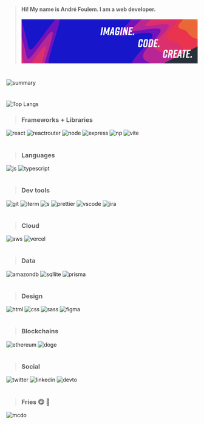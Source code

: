 > #### Hi! My name is André Foulem. I am a web developer.
>
> ![banner](linkedin_v2.jpg)

#

![summary](https://github-readme-streak-stats.herokuapp.com/?user=andrefoulem)

#

![Top Langs](https://github-readme-stats.vercel.app/api/top-langs/?username=andrefoulem&theme=tokyonight)

> ### Frameworks + Libraries

![react](https://img.shields.io/badge/React-20232A?style=for-the-badge&logo=react&logoColor=61DAFB)
![reactrouter](https://img.shields.io/badge/React_Router-CA4245?style=for-the-badge&logo=react-router&logoColor=white)
![node](https://img.shields.io/badge/Node.js-339933?style=for-the-badge&logo=nodedotjs&logoColor=white)
![express](https://img.shields.io/badge/Express.js-000000?style=for-the-badge&logo=express&logoColor=white)
![np](https://img.shields.io/badge/npm-CB3837?style=for-the-badge&logo=npm&logoColor=white)
![vite](https://img.shields.io/badge/Vite-B73BFE?style=for-the-badge&logo=vite&logoColor=FFD62E)

#

> ### Languages

![js](https://img.shields.io/badge/JavaScript-323330?style=for-the-badge&logo=javascript&logoColor=F7DF1E)
![typescript](https://img.shields.io/badge/TypeScript-007ACC?style=for-the-badge&logo=typescript&logoColor=white)

#

> ### Dev tools

![git](https://img.shields.io/badge/GIT-E44C30?style=for-the-badge&logo=git&logoColor=white)
![iterm](https://img.shields.io/badge/iTerm2-000000?style=for-the-badge&logo=iterm2&logoColor=white)
![s](https://img.shields.io/badge/eslint-3A33D1?style=for-the-badge&logo=eslint&logoColor=white)
![prettier](https://img.shields.io/badge/prettier-1A2C34?style=for-the-badge&logo=prettier&logoColor=F7BA3E)
![vscode](https://img.shields.io/badge/VSCode-0078D4?style=for-the-badge&logo=visual%20studio%20code&logoColor=white)
![jira](https://img.shields.io/badge/Jira-0052CC?style=for-the-badge&logo=Jira&logoColor=white)

#

> ### Cloud

![aws](https://img.shields.io/badge/Amazon_AWS-FF9900?style=for-the-badge&logo=amazonaws&logoColor=white)
![vercel](https://img.shields.io/badge/Vercel-000000?style=for-the-badge&logo=vercel&logoColor=white)

#

> ### Data

![amazondb](https://img.shields.io/badge/Amazon%20DynamoDB-4053D6?style=for-the-badge&logo=Amazon%20DynamoDB&logoColor=white)
![sqllite](https://img.shields.io/badge/SQLite-07405E?style=for-the-badge&logo=sqlite&logoColor=white)
![prisma](https://img.shields.io/badge/Prisma-3982CE?style=for-the-badge&logo=Prisma&logoColor=white)

#

> ### Design

![html](https://img.shields.io/badge/HTML5-E34F26?style=for-the-badge&logo=html5&logoColor=white)
![css](https://img.shields.io/badge/CSS3-1572B6?style=for-the-badge&logo=css3&logoColor=white)
![sass](https://img.shields.io/badge/Sass-CC6699?style=for-the-badge&logo=sass&logoColor=white)
![figma](https://img.shields.io/badge/Figma-F24E1E?style=for-the-badge&logo=figma&logoColor=white)

#

> ### Blockchains

![ethereum](https://img.shields.io/badge/Ethereum-3C3C3D?style=for-the-badge&logo=Ethereum&logoColor=white)
![doge](https://img.shields.io/badge/dogecoin-C2A633?style=for-the-badge&logo=dogecoin&logoColor=white)

#

> ### Social

![twitter](https://img.shields.io/badge/Twitter-1DA1F2?style=for-the-badge&logo=twitter&logoColor=white)
![linkedin](https://img.shields.io/badge/LinkedIn-0077B5?style=for-the-badge&logo=linkedin&logoColor=white)
![devto](https://img.shields.io/badge/dev.to-0A0A0A?style=for-the-badge&logo=devdotto&logoColor=white)

#

> ### **Fries** 😋 🍟

![mcdo](https://img.shields.io/badge/McDonald's-FBC817?style=for-the-badge&logo=McDonald's&logoColor=white)
